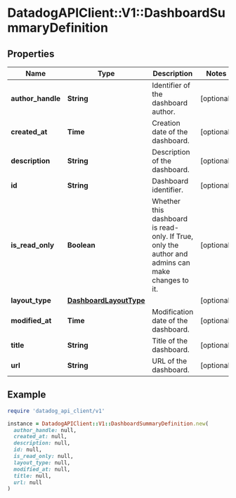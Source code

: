 # DatadogAPIClient::V1::DashboardSummaryDefinition

## Properties

| Name              | Type                                              | Description                                                                                      | Notes      |
| ----------------- | ------------------------------------------------- | ------------------------------------------------------------------------------------------------ | ---------- |
| **author_handle** | **String**                                        | Identifier of the dashboard author.                                                              | [optional] |
| **created_at**    | **Time**                                          | Creation date of the dashboard.                                                                  | [optional] |
| **description**   | **String**                                        | Description of the dashboard.                                                                    | [optional] |
| **id**            | **String**                                        | Dashboard identifier.                                                                            | [optional] |
| **is_read_only**  | **Boolean**                                       | Whether this dashboard is read-only. If True, only the author and admins can make changes to it. | [optional] |
| **layout_type**   | [**DashboardLayoutType**](DashboardLayoutType.md) |                                                                                                  | [optional] |
| **modified_at**   | **Time**                                          | Modification date of the dashboard.                                                              | [optional] |
| **title**         | **String**                                        | Title of the dashboard.                                                                          | [optional] |
| **url**           | **String**                                        | URL of the dashboard.                                                                            | [optional] |

## Example

```ruby
require 'datadog_api_client/v1'

instance = DatadogAPIClient::V1::DashboardSummaryDefinition.new(
  author_handle: null,
  created_at: null,
  description: null,
  id: null,
  is_read_only: null,
  layout_type: null,
  modified_at: null,
  title: null,
  url: null
)
```
